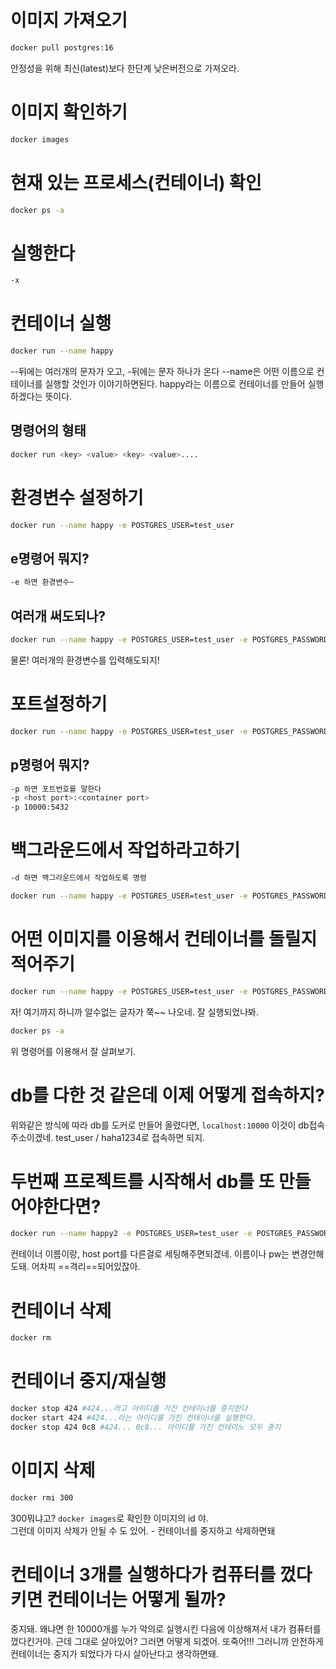 # 이미지 가져오기
```bash
docker pull postgres:16
```

안정성을 위해 최신(latest)보다 한단계 낮은버전으로 가져오라.


# 이미지 확인하기
```bash
docker images
```


# 현재 있는 프로세스(컨테이너) 확인
```bash
docker ps -a
```

# 실행한다
```bash
-x
```


# 컨테이너 실행
```bash
docker run --name happy
```
--뒤에는 여러개의 문자가 오고, -뒤에는 문자 하나가 온다
--name은 어떤 이름으로 컨테이너를 실행할 것인가 이야기하면된다.
happy라는 이름으로 컨테이너를 만들어 실행하겠다는 뜻이다.

## 명령어의 형태
```bash
docker run <key> <value> <key> <value>....
```


# 환경변수 설정하기
```bash
docker run --name happy -e POSTGRES_USER=test_user
```

## e명령어 뭐지?
```bash
-e 하면 환경변수~
```

## 여러개 써도되나?
```bash
docker run --name happy -e POSTGRES_USER=test_user -e POSTGRES_PASSWORD=haha1234
```
물론! 여러개의 환경변수를 입력해도되지!



# 포트설정하기
```bash
docker run --name happy -e POSTGRES_USER=test_user -e POSTGRES_PASSWORD=haha1234 -p 10000:5432
```

## p명령어 뭐지?
```bash
-p 하면 포트번호를 말한다
-p <host port>:<container port>
-p 10000:5432 
```



# 백그라운드에서 작업하라고하기
```bash
-d 하면 백그라운드에서 작업하도록 명령

docker run --name happy -e POSTGRES_USER=test_user -e POSTGRES_PASSWORD=haha1234 -p 10000:5432 -d
```


# 어떤 이미지를 이용해서 컨테이너를 돌릴지 적어주기
```bash
docker run --name happy -e POSTGRES_USER=test_user -e POSTGRES_PASSWORD=haha1234 -p 10000:5432 -d postgres:16
```

자! 여기까지 하니까 알수없는 글자가 쭉~~ 나오네. 잘 실행되었나봐.


```bash
docker ps -a
```

위 명령어를 이용해서 잘 살펴보기.


# db를 다한 것 같은데 이제 어떻게 접속하지?

위와같은 방식에 따라 db를 도커로 만들어 올렸다면,
`localhost:10000` 이것이 db접속주소이겠네.
test_user / haha1234로 접속하면 되지.


# 두번째 프로젝트를 시작해서 db를 또 만들어야한다면?

```bash
docker run --name happy2 -e POSTGRES_USER=test_user -e POSTGRES_PASSWORD=haha1234 -p 10001:5432 -d postgres:16
```

컨테이너 이름이랑, host port를 다른걸로 세팅해주면되겠네.
이름이나 pw는 변경안해도돼. 어차피 ==격리==되어있잖아.



# 컨테이너 삭제
```bash
docker rm
```


# 컨테이너  중지/재실행
```bash
docker stop 424 #424...라고 아이디를 가진 컨테이너를 중지한다
docker start 424 #424...라는 아이디를 가진 컨테이너를 실행한다.
docker stop 424 0c8 #424... 0c8... 아이디를 가진 컨테이노 모두 중지
```

# 이미지 삭제
```bash
docker rmi 300
```
300뭐냐고?  `docker images`로 확인한 이미지의 id 야.  
그런데 이미지 삭제가 안될 수 도 있어. - 컨테이너를 중지하고 삭제하면돼  




# 컨테이너 3개를 실행하다가 컴퓨터를 껐다키면 컨테이너는 어떻게 될까?

중지돼. 왜냐면 한 10000개를 누가 악의로 실행시킨 다음에 이상해져서 내가 컴퓨터를 껐다킨거야. 근데 그대로 살아있어? 그러면 어떻게 되겠어. 또죽어!!! 그러니까 안전하게 컨테이너는 중지가 되었다가 다시 살아난다고 생각하면돼. 
